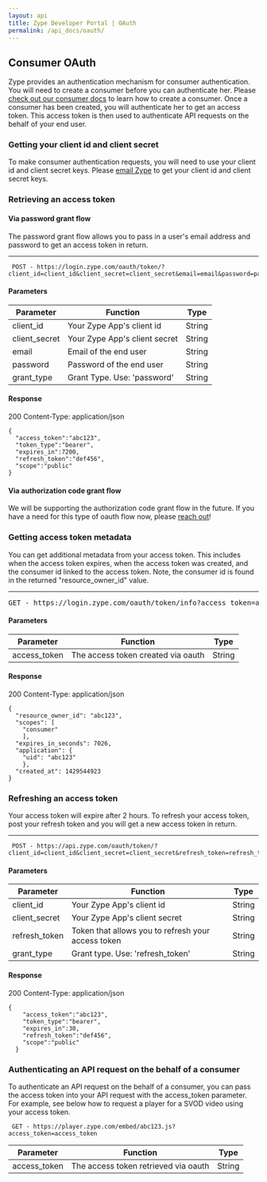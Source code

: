 ```yaml
---
layout: api
title: Zype Developer Portal | OAuth
permalink: /api_docs/oauth/
---
```

## Consumer OAuth

Zype provides an authentication mechanism for consumer authentication.
You will need to create a consumer before you can authenticate her.
Please [check out our consumer docs](http://dev.zype.com/api_docs/consumers/) to learn how to create a consumer. Once a consumer
has been created, you will authenticate her to get an access token. This access
token is then used to authenticate API requests on the behalf of your end user.

### Getting your client id and client secret

To make consumer authentication requests, you will need to use your client id and client secret keys.
Please <a href='mailto:developers@zypemedia.com'>email Zype</a> to get your client id and client secret keys.

### Retrieving an access token

#### Via password grant flow

The password grant flow allows you to pass in a user's email address and password
to get an access token in return.

<hr />

<pre><code> POST - https://login.zype.com/oauth/token/?client_id=client_id&client_secret=client_secret&email=email&password=password&grant_type=password
</code></pre>

#### Parameters

Parameter | Function | Type
--------- | -------- | ----
client_id | Your Zype App's client id      | String
client_secret | Your Zype App's client secret   | String
email | Email of the end user | String
password | Password of the end user | String
grant_type | Grant Type. Use: 'password' | String

#### Response
200
Content-Type: application/json

<pre><code>{
  "access_token":"abc123",
  "token_type":"bearer",
  "expires_in":7200,
  "refresh_token":"def456",
  "scope":"public"
}
</code></pre>

#### Via authorization code grant flow

We will be supporting the authorization code grant flow in the future. If you have a need for this type of
oauth flow now, please <a href='mailto:developers@zype.com'>reach out</a>!

### Getting access token metadata

You can get additional metadata from your access token. This includes when the access token
expires, when the access token was created, and the consumer id linked to the access token.
Note, the consumer id is found in the returned "resource_owner_id" value.

<hr />

<pre>GET - https://login.zype.com/oauth/token/info?access_token=access_token<code>
</code></pre>

#### Parameters

Parameter | Function | Type
--------- | -------- | ----
access_token | The access token created via oauth | String

#### Response
200
Content-Type: application/json

<pre><code>{
  "resource_owner_id": "abc123",
  "scopes": [
    "consumer"
    ],
  "expires_in_seconds": 7026,
  "application": {
    "uid": "abc123"
    },
  "created_at": 1429544923
}
</code></pre>

### Refreshing an access token

Your access token will expire after 2 hours. To refresh your access token, post your refresh token and you will get a new access token in return.

<hr />

<pre><code> POST - https://api.zype.com/oauth/token/?client_id=client_id&client_secret=client_secret&refresh_token=refresh_token&grant_type=refresh_token
</code></pre>

#### Parameters

Parameter | Function | Type
--------- | -------- | ----
client_id | Your Zype App's client id      | String
client_secret | Your Zype App's client secret   | String
refresh_token | Token that allows you to refresh your access token | String
grant_type | Grant type. Use: 'refresh_token' | String

#### Response
200
Content-Type: application/json

<pre><code>{  
    "access_token":"abc123",
    "token_type":"bearer",
    "expires_in":30,
    "refresh_token":"def456",
    "scope":"public"
  }
</code></pre>

### Authenticating an API request on the behalf of a consumer

To authenticate an API request on the behalf of a consumer, you can pass the access token
into your API request with the access_token parameter. For example, see below how to
request a player for a SVOD video using your access token.

<pre><code> GET - https://player.zype.com/embed/abc123.js?access_token=access_token
</code></pre>

Parameter | Function | Type
--------- | -------- | ----
access_token | The access token retrieved via oauth | String
